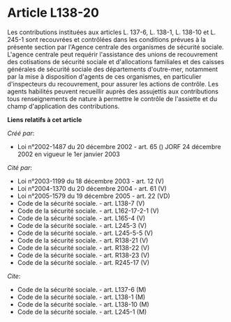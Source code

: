 # Article L138-20

Les contributions instituées aux articles L. 137-6, L. 138-1, L. 138-10 et L. 245-1 sont recouvrées et contrôlées dans les
conditions prévues à la présente section par l'Agence centrale des organismes de sécurité sociale. L'agence centrale peut
requérir l'assistance des unions de recouvrement des cotisations de sécurité sociale et d'allocations familiales et des
caisses générales de sécurité sociale des départements d'outre-mer, notamment par la mise à disposition d'agents de ces
organismes, en particulier d'inspecteurs du recouvrement, pour assurer les actions de contrôle. Les agents habilités peuvent
recueillir auprès des assujettis aux contributions tous renseignements de nature à permettre le contrôle de l'assiette et du
champ d'application des contributions.

**Liens relatifs à cet article**

_Créé par_:

  - Loi n°2002-1487 du 20 décembre 2002 - art. 65 () JORF 24 décembre 2002 en vigueur le 1er janvier 2003

_Cité par_:

  - Loi n°2003-1199 du 18 décembre 2003 - art. 12 (V)
  - Loi n°2004-1370 du 20 décembre 2004 - art. 61 (V)
  - Loi n°2005-1579 du 19 décembre 2005 - art. 22 (VD)
  - Code de la sécurité sociale. - art. L138-7 (V)
  - Code de la sécurité sociale. - art. L162-17-2-1 (V)
  - Code de la sécurité sociale. - art. L165-4 (V)
  - Code de la sécurité sociale. - art. L245-3 (V)
  - Code de la sécurité sociale. - art. L245-5-5 (V)
  - Code de la sécurité sociale. - art. R138-21 (V)
  - Code de la sécurité sociale. - art. R138-22 (V)
  - Code de la sécurité sociale. - art. R138-23 (V)
  - Code de la sécurité sociale. - art. R245-17 (V)

_Cite_:

  - Code de la sécurité sociale. - art. L137-6 (M)
  - Code de la sécurité sociale. - art. L138-1 (M)
  - Code de la sécurité sociale. - art. L138-10 (M)
  - Code de la sécurité sociale. - art. L245-1 (M)
